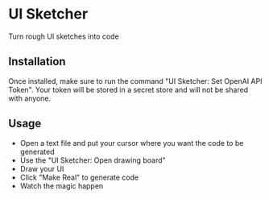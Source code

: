 # UI Sketcher

Turn rough UI sketches into code

## Installation

Once installed, make sure to run the command "UI Sketcher: Set OpenAI API Token". Your token will be stored in a secret store and will not be shared with anyone.

## Usage

- Open a text file and put your cursor where you want the code to be generated
- Use the "UI Sketcher: Open drawing board"
- Draw your UI
- Click "Make Real" to generate code
- Watch the magic happen
